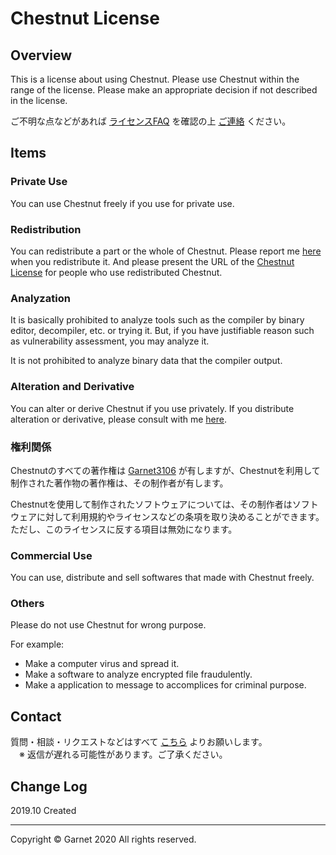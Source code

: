 # Chestnut License

## Overview

This is a license about using Chestnut.
Please use Chestnut within the range of the license.
Please make an appropriate decision if not described in the license.



ご不明な点などがあれば [ライセンスFAQ](/docs/en/license/faq.md) を確認の上 [ご連絡](#連絡先) ください。

## Items

### **Private Use**

You can use Chestnut freely if you use for private use.

### **Redistribution**

You can redistribute a part or the whole of Chestnut.
Please report me [here](#Contact) when you redistribute it.
And please present the URL of the [Chestnut License](/docs/en/license/items.md) for people who use redistributed Chestnut.

### **Analyzation**

It is basically prohibited to analyze tools such as the compiler by binary editor, decompiler, etc. or trying it.
But, if you have justifiable reason such as vulnerability assessment, you may analyze it.

It is not prohibited to analyze binary data that the compiler output.

### **Alteration and Derivative**

You can alter or derive Chestnut if you use privately.
If you distribute alteration or derivative, please consult with me [here](#Contact).

### **権利関係**

Chestnutのすべての著作権は [Garnet3106](https://github.com/Garnet3106/) が有しますが、Chestnutを利用して制作された著作物の著作権は、その制作者が有します。

Chestnutを使用して制作されたソフトウェアについては、その制作者はソフトウェアに対して利用規約やライセンスなどの条項を取り決めることができます。
ただし、このライセンスに反する項目は無効になります。

### **Commercial Use**

You can use, distribute and sell softwares that made with Chestnut freely.

### **Others**

Please do not use Chestnut for wrong purpose.

For example:

- Make a computer virus and spread it.
- Make a software to analyze encrypted file fraudulently.
- Make a application to message to accomplices for criminal purpose.

## Contact

質問・相談・リクエストなどはすべて [こちら](/docs/en/contact.md) よりお願いします。
<br>
　※ 返信が遅れる可能性があります。ご了承ください。

## Change Log

2019.10 Created

---

Copyright © Garnet 2020 All rights reserved.
